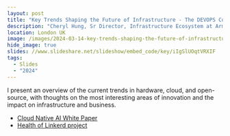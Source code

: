 ```yaml
---
layout: post
title: "Key Trends Shaping the Future of Infrastructure - The DEVOPS Confference"
description: "Cheryl Hung, Sr Director, Infrastructure Ecosystem at Arm, presents at the DevOps Conference, London"
location: London UK
image: /images/2024-03-14-key-trends-shaping-the-future-of-infrastructure-the-devops-conference.jpg
hide_image: true
slides: //www.slideshare.net/slideshow/embed_code/key/iIgSlUOqtVRXIF
tags:
  - Slides
  - "2024"
---
```


I present an overview of the current trends in hardware, cloud, and open-source, with thoughts on the most interesting areas of innovation and the impact on infrastructure and business.

* [Cloud Native AI White Paper](https://docs.google.com/document/d/14m-ilC2xzg6P4S1XCSaeqPNCUUEvF2Kew1tXrdW6PUQ/edit)
* [Health of Linkerd project](https://github.com/cncf/toc/issues/1262)

